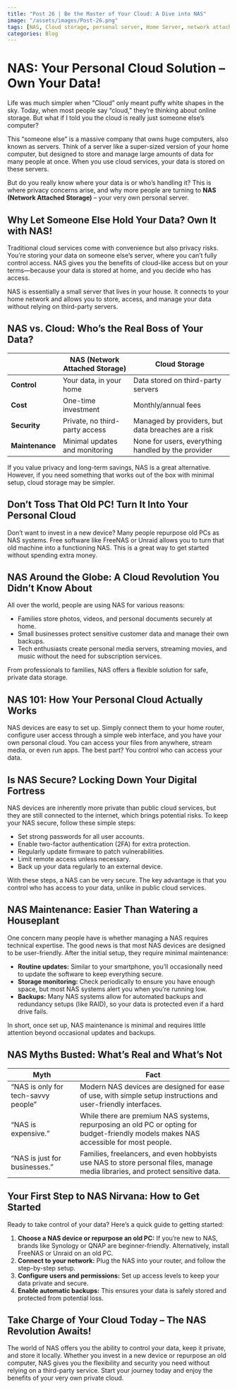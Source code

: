 ```yaml
---
title: "Post 26 | Be the Master of Your Cloud: A Dive into NAS"
image: "/assets/images/Post-26.png"
tags: [NAS, Cloud storage, personal server, Home Server, network attached storage, Media Server, Data Backup, NAS security, NAS Setup]
categories: Blog
---
```

# NAS: Your Personal Cloud Solution – Own Your Data!

Life was much simpler when “Cloud” only meant puffy white shapes in the sky. Today, when most people say “cloud,” they’re thinking about online storage. But what if I told you the cloud is really just someone else’s computer?

This “someone else” is a massive company that owns huge computers, also known as servers. Think of a server like a super-sized version of your home computer, but designed to store and manage large amounts of data for many people at once. When you use cloud services, your data is stored on these servers.

But do you really know where your data is or who’s handling it? This is where privacy concerns arise, and why more people are turning to **NAS (Network Attached Storage)** – your very own personal server.

## Why Let Someone Else Hold Your Data? Own It with NAS!

Traditional cloud services come with convenience but also privacy risks. You’re storing your data on someone else’s server, where you can’t fully control access. NAS gives you the benefits of cloud-like access but on your terms—because your data is stored at home, and you decide who has access.

NAS is essentially a small server that lives in your house. It connects to your home network and allows you to store, access, and manage your data without relying on third-party servers.

## NAS vs. Cloud: Who’s the Real Boss of Your Data?

|    | **NAS (Network Attached Storage)** | **Cloud Storage** |
|----|-----------------------------------|-------------------|
| **Control** | Your data, in your home | Data stored on third-party servers |
| **Cost** | One-time investment | Monthly/annual fees |
| **Security** | Private, no third-party access | Managed by providers, but data breaches are a risk |
| **Maintenance** | Minimal updates and monitoring | None for users, everything handled by the provider |

If you value privacy and long-term savings, NAS is a great alternative. However, if you need something that works out of the box with minimal setup, cloud storage may be simpler.

## Don’t Toss That Old PC! Turn It Into Your Personal Cloud

Don’t want to invest in a new device? Many people repurpose old PCs as NAS systems. Free software like FreeNAS or Unraid allows you to turn that old machine into a functioning NAS. This is a great way to get started without spending extra money.

## NAS Around the Globe: A Cloud Revolution You Didn’t Know About

All over the world, people are using NAS for various reasons:

- Families store photos, videos, and personal documents securely at home.
- Small businesses protect sensitive customer data and manage their own backups.
- Tech enthusiasts create personal media servers, streaming movies, and music without the need for subscription services.

From professionals to families, NAS offers a flexible solution for safe, private data storage.

## NAS 101: How Your Personal Cloud Actually Works

NAS devices are easy to set up. Simply connect them to your home router, configure user access through a simple web interface, and you have your own personal cloud. You can access your files from anywhere, stream media, or even run apps. The best part? You control who can access your data.

## Is NAS Secure? Locking Down Your Digital Fortress

NAS devices are inherently more private than public cloud services, but they are still connected to the internet, which brings potential risks. To keep your NAS secure, follow these simple steps:

- Set strong passwords for all user accounts.
- Enable two-factor authentication (2FA) for extra protection.
- Regularly update firmware to patch vulnerabilities.
- Limit remote access unless necessary.
- Back up your data regularly to an external device.

With these steps, a NAS can be very secure. The key advantage is that you control who has access to your data, unlike in public cloud services.

## NAS Maintenance: Easier Than Watering a Houseplant

One concern many people have is whether managing a NAS requires technical expertise. The good news is that most NAS devices are designed to be user-friendly. After the initial setup, they require minimal maintenance:

- **Routine updates:** Similar to your smartphone, you’ll occasionally need to update the software to keep everything secure.
- **Storage monitoring:** Check periodically to ensure you have enough space, but most NAS systems alert you when you’re running low.
- **Backups:** Many NAS systems allow for automated backups and redundancy setups (like RAID), so your data is protected even if a hard drive fails.

In short, once set up, NAS maintenance is minimal and requires little attention beyond occasional updates and backups.

## NAS Myths Busted: What’s Real and What’s Not

| **Myth** | **Fact** |
|----------|----------|
| “NAS is only for tech-savvy people” | Modern NAS devices are designed for ease of use, with simple setup instructions and user-friendly interfaces. |
| “NAS is expensive.” | While there are premium NAS systems, repurposing an old PC or opting for budget-friendly models makes NAS accessible for most people. |
| “NAS is just for businesses.” | Families, freelancers, and even hobbyists use NAS to store personal files, manage media libraries, and protect sensitive data. |

## Your First Step to NAS Nirvana: How to Get Started

Ready to take control of your data? Here’s a quick guide to getting started:

1. **Choose a NAS device or repurpose an old PC:** If you’re new to NAS, brands like Synology or QNAP are beginner-friendly. Alternatively, install FreeNAS or Unraid on an old PC.
2. **Connect to your network:** Plug the NAS into your router, and follow the step-by-step setup.
3. **Configure users and permissions:** Set up access levels to keep your data private and secure.
4. **Enable automatic backups:** This ensures your data is safely stored and protected from potential loss.

## Take Charge of Your Cloud Today – The NAS Revolution Awaits!

The world of NAS offers you the ability to control your data, keep it private, and store it locally. Whether you invest in a new device or repurpose an old computer, NAS gives you the flexibility and security you need without relying on a third-party service. Start your journey today and enjoy the benefits of your very own private cloud.
